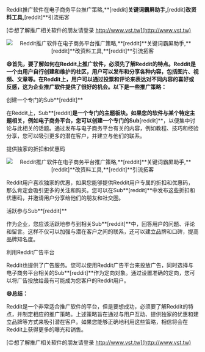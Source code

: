 Reddit推广软件在电子商务平台推广策略,**[reddit]**关键词霸屏助手,**[reddit]**改资料工具,**[reddit]**引流拓客

[😍想了解推广相关软件的朋友请登录 http://www.vst.tw](http://www.vst.tw)

 <center><img src="https://vst.tw/MP4/tuiguang/png/0.png" alt="Reddit推广软件在电子商务平台推广策略,**[reddit]**关键词霸屏助手,**[reddit]**改资料工具,**[reddit]**引流拓客"></center>

**😄首先，要了解如何在Reddit上推广软件，必须先了解Reddit的特点。Reddit是一个由用户自行创建和维护的社区，用户可以发布和分享各种内容，包括图片、视频、文章等。在Reddit上，用户可以通过投票和评论来表达对不同内容的喜好或反感，这为企业推广软件提供了很好的机会。以下是一些推广策略：**

创建一个专门的Sub**[reddit]**

在Reddit上，Sub**[reddit]**是一个专门的主题板块。如果您的软件与某个特定主题相关，例如电子商务平台，您可以创建一个专门的Sub**[reddit]**，以便集中讨论与此相关的话题。通过发布与电子商务平台有关的内容，例如教程、技巧和经验分享，您可以吸引更多的潜在客户，并建立与他们的联系。

提供独家的折扣和优惠码

 <center><img src="https://vst.tw/MP4/tuiguang/png/1.png" alt="Reddit推广软件在电子商务平台推广策略,**[reddit]**关键词霸屏助手,**[reddit]**改资料工具,**[reddit]**引流拓客"></center>

Reddit用户喜欢独家的优惠，如果您能够提供Reddit用户专属的折扣和优惠码，那么肯定会吸引更多的关注和购买。您可以在Sub**[reddit]**中发布这些折扣和优惠码，并邀请用户分享给他们的朋友和社交圈。

活跃参与Sub**[reddit]**

作为企业，您应该活跃地参与到相关Sub**[reddit]**中，回答用户的问题、评论和留言。这样不仅可以加强与潜在客户之间的联系，还可以建立品牌和口碑，提高品牌知名度。

利用Reddit广告平台

Reddit也提供了广告服务。您可以使用Reddit广告平台来投放广告，同时选择与电子商务平台相关的Sub**[reddit]**作为定向对象。通过设置准确的定向，您可以将广告投放给最有可能成为您客户的Reddit用户。

**😄总结：**

Reddit是一个非常适合推广软件的平台，但是要想成功，必须要了解Reddit的特点，并制定相应的推广策略。上述策略旨在通过与用户互动、提供独家的优惠和建立品牌等方式来吸引潜在客户。如果您能够正确地利用这些策略，相信将会在Reddit上获得更多的曝光和销售。

[😍想了解推广相关软件的朋友请登录 http://www.vst.tw](http://www.vst.tw)



